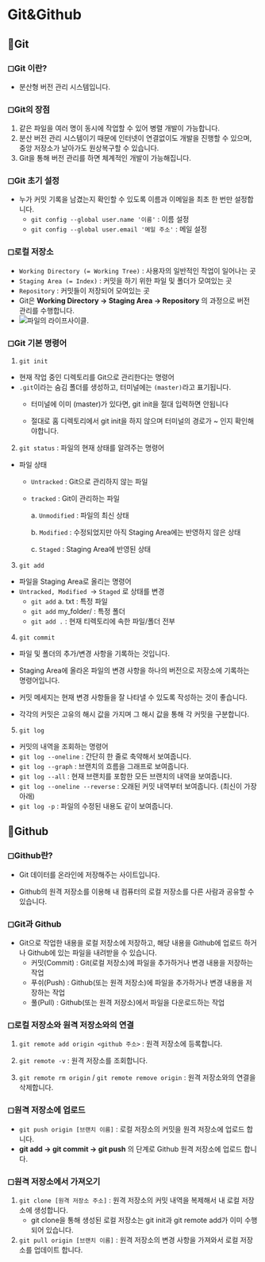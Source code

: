 # Git&Github

## 🔸Git

### ◻Git 이란?

- 분산형 버전 관리 시스템입니다.



### ◻Git의 장점

1. 같은 파일을 여러 명이 동시에 작업할 수 있어 병렬 개발이 가능합니다.
2. 분산 버전 관리 시스템이기 때문에 인터넷이 연결없이도 개발을 진행할 수 있으며, 중앙 저장소가 날아가도 원상복구할 수 있습니다.
3. Git을 통해 버전 관리를 하면 체계적인 개발이 가능해집니다.



### ◻Git 초기 설정

- 누가 커밋 기록을 남겼는지 확인할 수 있도록 이름과 이메일을 최초 한 번만 설정합니다. 
  - `git config --global user.name '이름'` : 이름 설정
  - `git config --global user.email '메일 주소'` : 메일 설정

### ◻로컬 저장소

- `Working Directory (= Working Tree)` : 사용자의 일반적인 작업이 일어나는 곳
- `Staging Area (= Index)` : 커밋을 하기 위한 파일 및 폴더가 모여있는 곳
- `Repository` : 커밋들이 저장되어 모여있는 곳
- Git은 **Working Directory → Staging Area → Repository** 의 과정으로 버전 관리를 수행합니다.
- ![파일의 라이프사이클.](https://git-scm.com/book/en/v2/images/lifecycle.png)

### ◻Git 기본 명령어

1. `git init` 
  - 현재 작업 중인 디렉토리를 Git으로 관리한다는 명령어
  - `.git`이라는 숨김 폴더를 생성하고, 터미널에는 `(master)`라고 표기됩니다.
     - 터미널에 이미 (master)가 있다면, git init을 절대 입력하면 안됩니다

     - 절대로 홈 디렉토리에서 git init을 하지 않으며 터미널의 경로가 ~ 인지 확인해야합니다.

2. `git status` : 파일의 현재 상태를 알려주는 명령어

 - 파일 상태

   - `Untracked` : Git으로 관리하지 않는 파일

   - `tracked` : Git이 관리하는 파일

     a. `Unmodified` : 파일의 최신 상태

     b. `Modified` : 수정되었지만 아직 Staging Area에는 반영하지 않은 상태

     c. `Staged` : Staging Area에 반영된 상태

3. `git add`

 - 파일을 Staging Area로 올리는 명령어
 - `Untracked, Modified `→ `Staged` 로 상태를 변경
     - `git add` a. txt : 특정 파일
     - `git add` my_folder/ : 특정 폴더
     - `git add .` : 현재 티렉토리에 속한 파일/폴더 전부

4. `git commit`

- 파일 및 폴더의 추가/변경 사항을 기록하는 것입니다.

- Staging Area에 올라온 파일의 변경 사항을 하나의 버전으로 저장소에 기록하는 명령어입니다.
- 커밋 메세지는 현재 변경 사항들을 잘 나타낼 수 있도록 작성하는 것이 좋습니다.
- 각각의 커밋은 고유의 해시 값을 가지며 그 해시 값을 통해 각 커밋을 구분합니다.

5. `git log`

- 커밋의 내역을 조회하는 명령어
- `git log --oneline` : 간단히 한 줄로 축약해서 보여줍니다.
- `git log --graph` : 브랜치의 흐름을 그래프로 보여줍니다.
- `git log --all` : 현재 브랜치를 포함한 모든 브랜치의 내역을 보여줍니다.
- `git log --oneline --reverse` : 오래된 커밋 내역부터 보여줍니다. (최신이 가장 아래)
- `git log -p` : 파일의 수정된 내용도 같이 보여줍니다.





## 🔸Github

  ### ◻Github란?

  - Git 데이터를 온라인에 저장해주는 사이트입니다.

  - Github의 원격 저장소를 이용해 내 컴퓨터의 로컬 저장소를 다른 사람과 공유할 수 있습니다. 

  ### ◻Git과 Github

  - Git으로 작업한 내용을 로컬 저장소에 저장하고, 해당 내용을 Github에 업로드 하거나 Github에 있는 파일을 내려받을 수 있습니다.
    - 커밋(Commit) : Git(로컬 저장소)에 파일을 추가하거나 변경 내용을 저장하는 작업
    - 푸쉬(Push) : Github(또는 원격 저장소)에 파일을 추가하거나 변경 내용을 저장하는 작업
    - 풀(Pull) : Github(또는 원격 저장소)에서 파일을 다운로드하는 작업

  ### ◻로컬 저장소와 원격 저장소와의 연결

  1. `git remote add origin <github 주소>` : 원격 저장소에 등록합니다.

  2. `git remote -v` : 원격 저장소를 조회합니다.

  3. `git remote rm origin` / `git remote remove origin` : 원격 저장소와의 연결을 삭제합니다.

  ### ◻원격 저장소에 업로드

  - `git push origin [브랜치 이름]` : 로컬 저장소의 커밋을 원격 저장소에 업로드 합니다.
  - **git add → git commit → git push** 의 단계로 Github 원격 저장소에 업로드 합니다.

  ### ◻원격 저장소에서 가져오기

  1. `git clone [원격 저장소 주소]` : 원격 저장소의 커밋 내역을 복제해서 내 로컬 저장소에 생성합니다.
     - git clone을 통해 생성된 로컬 저장소는 git init과 git remote add가 이미 수행되어 있습니다.
  2. `git pull origin [브랜치 이름]` : 원격 저장소의 변경 사항을 가져와서 로컬 저장소를 업데이트 합니다.
